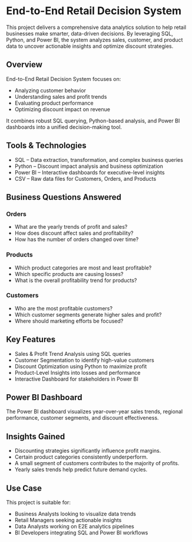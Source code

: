 # End-to-End Retail Decision System


This project delivers a comprehensive data analytics solution to help retail businesses make smarter, data-driven decisions. By leveraging SQL, Python, and Power BI, the system analyzes sales, customer, and product data to uncover actionable insights and optimize discount strategies.

## Overview

End-to-End Retail Decision System focuses on:
- Analyzing customer behavior
- Understanding sales and profit trends
- Evaluating product performance
- Optimizing discount impact on revenue

It combines robust SQL querying, Python-based analysis, and Power BI dashboards into a unified decision-making tool.

## Tools & Technologies

- SQL – Data extraction, transformation, and complex business queries
- Python – Discount impact analysis and business optimization
- Power BI – Interactive dashboards for executive-level insights
- CSV – Raw data files for Customers, Orders, and Products

## Business Questions Answered

### Orders
- What are the yearly trends of profit and sales?
- How does discount affect sales and profitability?
- How has the number of orders changed over time?

### Products
- Which product categories are most and least profitable?
- Which specific products are causing losses?
- What is the overall profitability trend for products?

### Customers
- Who are the most profitable customers?
- Which customer segments generate higher sales and profit?
- Where should marketing efforts be focused?

## Key Features

- Sales & Profit Trend Analysis using SQL queries
- Customer Segmentation to identify high-value customers
- Discount Optimization using Python to maximize profit
- Product-Level Insights into losses and performance
- Interactive Dashboard for stakeholders in Power BI

## Power BI Dashboard

The Power BI dashboard visualizes year-over-year sales trends, regional performance, customer segments, and discount effectiveness.  


## Insights Gained

- Discounting strategies significantly influence profit margins.
- Certain product categories consistently underperform.
- A small segment of customers contributes to the majority of profits.
- Yearly sales trends help predict future demand cycles.

## Use Case

This project is suitable for:
- Business Analysts looking to visualize data trends
- Retail Managers seeking actionable insights
- Data Analysts working on E2E analytics pipelines
- BI Developers integrating SQL and Power BI workflows
